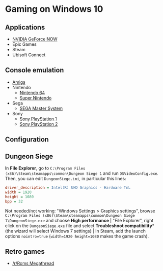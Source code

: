 # Gaming on Windows 10

## Applications

* [NVIDIA GeForce NOW](https://www.nvidia.com/en-us/geforce-now/download/)
* Epic Games
* Steam
* Ubisoft Connect

## Console emulation

* [Amiga](emulation/amiga.md)
* Nintendo
  * [Nintendo 64](emulation/n64.md)
  * [Super Nintendo](emulation/snes.md)
* Sega
  * [SEGA Master System](emulation/sms.md)
* Sony
  * [Sony PlayStation 1](emulation/ps1.md)
  * [Sony PlayStation 2](emulation/ps2.md)

## Configuration

## Dungeon Siege

In **File Explorer**, go to `C:\Program Files (x86)\Steam\steamapps\common\Dungeon Siege 1` and run `DSVideoConfig.exe`. Then, you can edit `DungeonSiege.ini`, in particular this lines:

```ini
driver_description = Intel(R) UHD Graphics - Hardware TnL
width = 1920
height = 1080
bpp = 32
```

Not needed/not working: "Windows Settings > Graphics settings", browse `C:\Program Files (x86)\Steam\steamapps\common\Dungeon Siege 1\DungeonSiege.exe` and choose **High performance** | "File Explorer", right click on the `DungeonSiege.exe` file and select **Troubleshoot compatibility*** (the wizard will select Windows 7 settings) | In Steam, add the launch options `nointro=true` (`width=1920 height=1080` makes the game crash).

## Retro games

* [/r/Roms Megathread](https://r-roms.github.io/)
